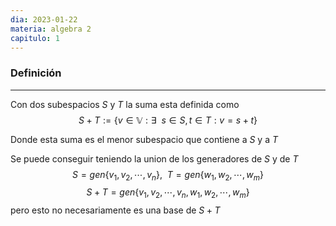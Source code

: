 ```yaml
---
dia: 2023-01-22
materia: algebra 2
capitulo: 1
---
```

### Definición
---
Con dos subespacios $S$ y $T$ la suma esta definida como 
$$S+T:=\{v \in \mathbb{V} : \exists ~~ s \in S, t \in T : v = s + t \}$$

Donde esta suma es el menor subespacio que contiene a $S$ y a $T$

Se puede conseguir teniendo la union de los generadores de $S$ y de $T$
$$S = gen\{ v_1, v_2, \cdots, v_n \}, ~~ T = gen\{ w_1, w_2, \cdots, w_m \}$$
$$S + T = gen\{ v_1, v_2, \cdots, v_n, w_1, w_2, \cdots, w_m \}$$
pero esto no necesariamente es una base de $S + T$ 